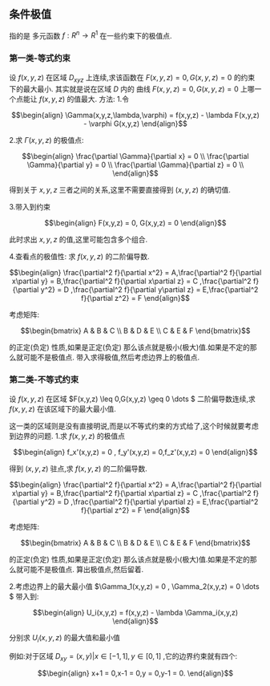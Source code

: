 ## 条件极值
指的是 多元函数 $f:R^n \rightarrow R^1$ 在一些约束下的极值点.

### 第一类-等式约束
设 $f(x,y,z)$ 在区域 $D_{xyz}$ 上连续,求该函数在 $F(x,y,z) = 0,G(x,y,z) = 0$ 的约束下的最大最小.
其实就是说在区域 $D$ 内的 曲线 $F(x,y,z) = 0,G(x,y,z) = 0$ 上哪一个点能让 $f(x,y,z)$ 的值最大. 方法:
1.令

$$\begin{align}
    \Gamma(x,y,z,\lambda,\varphi) = f(x,y,z) - \lambda F(x,y,z) - \varphi G(x,y,z)
\end{align}$$

2.求 $\Gamma(x,y,z)$ 的极值点:

$$\begin{align}
    \frac{\partial \Gamma}{\partial x} = 0 \\
    \frac{\partial \Gamma}{\partial y} = 0 \\
    \frac{\partial \Gamma}{\partial z} = 0 \\
\end{align}$$

得到关于 $x,y,z$ 三者之间的关系,这里不需要直接得到 $(x,y,z)$ 的确切值.

3.带入到约束

$$\begin{align}
    F(x,y,z) = 0, G(x,y,z) = 0
\end{align}$$

此时求出 $x,y,z$ 的值,这里可能包含多个组合.

4.查看点的极值性:
求 $f(x,y,z)$ 的二阶偏导数.

$$\begin{align}
    \frac{\partial^2 f}{\partial x^2} = A,\frac{\partial^2 f}{\partial x\partial
    y} = B,\frac{\partial^2 f}{\partial x\partial
    z} = C ,\frac{\partial^2 f}{\partial y^2} = D ,\frac{\partial^2 f}{\partial y\partial
    z} = E,\frac{\partial^2 f}{\partial z^2} = F
\end{align}$$

考虑矩阵:

$$\begin{bmatrix}
    A & B & C \\
    B & D & E \\
    C & E & F
\end{bmatrix}$$

的正定(负定) 性质,如果是正定(负定) 那么该点就是极小(极大)值.如果是不定的那么就可能不是极值点.
带入求得极值,然后考虑边界上的极值点.

### 第二类-不等式约束
设 $f(x,y,z)$ 在区域  $F(x,y,z) \leq 0,G(x,y,z) \geq 0 \dots $ 二阶偏导数连续,求 $f(x,y,z)$ 在该区域下的最大最小值.

这一类的区域则是没有直接明说,而是以不等式约束的方式给了,这个时候就要考虑到边界的问题.
1.求 $f(x,y,z)$ 的极值点

$$\begin{align}
    f_x'(x,y,z) = 0 , f_y'(x,y,z) = 0,f_z'(x,y,z) = 0
\end{align}$$

得到 $(x,y,z)$ 驻点,求 $f(x,y,z)$ 的二阶偏导数.

$$\begin{align}
    \frac{\partial^2 f}{\partial x^2} = A,\frac{\partial^2 f}{\partial x\partial
    y} = B,\frac{\partial^2 f}{\partial x\partial
    z} = C ,\frac{\partial^2 f}{\partial y^2} = D ,\frac{\partial^2 f}{\partial y\partial
    z} = E,\frac{\partial^2 f}{\partial z^2} = F
\end{align}$$

考虑矩阵:

$$\begin{bmatrix}
    A & B & C \\
    B & D & E \\
    C & E & F
\end{bmatrix}$$

的正定(负定) 性质,如果是正定(负定) 那么该点就是极小(极大)值.如果是不定的那么就可能不是极值点.
算出极值点,然后留着.

2.考虑边界上的最大最小值
$\Gamma_1(x,y,z) = 0 , \Gamma_2(x,y,z) = 0 \dots $
带入到:

$$\begin{align}
    U_i(x,y,z) = f(x,y,z) - \lambda \Gamma_i(x,y,z)
\end{align}$$

分别求 $U_i(x,y,z)$ 的最大值和最小值

例如:对于区域 $D_{xy} = {(x,y) | x \in [-1,1] , y \in[0,1] }$ ,它的边界约束就有四个:

$$\begin{align}
    x+1 = 0,x-1 = 0,y = 0,y-1 = 0.
\end{align}$$




